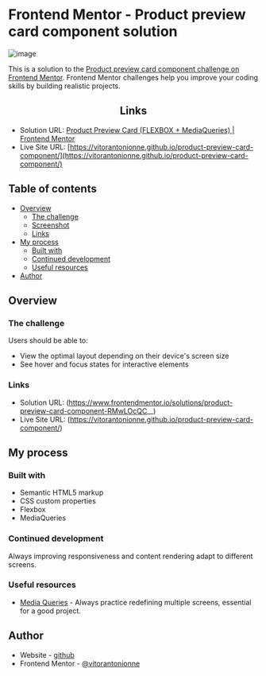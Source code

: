 # Frontend Mentor - Product preview card component solution
![image](https://user-images.githubusercontent.com/114239671/209869689-9d7d1277-af71-432b-ad0f-523550d721c6.png)

This is a solution to the [Product preview card component challenge on Frontend Mentor](https://www.frontendmentor.io/challenges/product-preview-card-component-GO7UmttRfa). Frontend Mentor challenges help you improve your coding skills by building realistic projects. 

<h2 align="center">Links</h2>

- Solution URL: [Product Preview Card (FLEXBOX + MediaQueries) | Frontend Mentor](https://www.frontendmentor.io/challenges/product-preview-card-component-GO7UmttRfa/hub)
- Live Site URL: [https://vitorantonionne.github.io/product-preview-card-component/](https://vitorantonionne.github.io/product-preview-card-component/)

## Table of contents

- [Overview](#overview)
  - [The challenge](#the-challenge)
  - [Screenshot](#screenshot)
  - [Links](#links)
- [My process](#my-process)
  - [Built with](#built-with)
  - [Continued development](#continued-development)
  - [Useful resources](#useful-resources)
- [Author](#author)



## Overview

### The challenge

Users should be able to:

- View the optimal layout depending on their device's screen size
- See hover and focus states for interactive elements

### Links

- Solution URL: (https://www.frontendmentor.io/solutions/product-preview-card-component-RMwLOcQC__)
- Live Site URL: (https://vitorantonionne.github.io/product-preview-card-component/)

## My process

### Built with

- Semantic HTML5 markup
- CSS custom properties
- Flexbox
- MediaQueries

### Continued development

Always improving responsiveness and content rendering adapt to different screens.

### Useful resources

- [Media Queries](https://developer.mozilla.org/pt-BR/docs/Web/CSS/Media_Queries/Using_media_queries) - Always practice redefining multiple screens, essential for a good project.

## Author

- Website - [github](https://github.com/vitorantonionne)
- Frontend Mentor - [@vitorantonionne](https://www.frontendmentor.io/profile/vitorantonionne)
